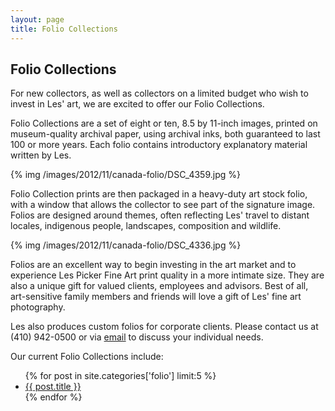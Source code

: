 ```yaml
---
layout: page
title: Folio Collections
---
```


## Folio Collections

For new collectors, as well as collectors on a limited budget who wish to invest in Les' art, we are excited to offer our Folio Collections.

Folio Collections are a set of eight or ten, 8.5 by 11-inch images, printed on museum-quality archival paper, using archival inks, both guaranteed to last 100 or more years. Each folio contains introductory explanatory material written by Les. 

{% img /images/2012/11/canada-folio/DSC_4359.jpg %}

Folio Collection prints are then packaged in a heavy-duty art stock folio, with a window that allows the collector to see part of the signature image. Folios are designed around themes, often reflecting Les' travel to distant locales, indigenous people, landscapes, composition and wildlife. 

{% img /images/2012/11/canada-folio/DSC_4336.jpg %}

Folios are an excellent way to begin investing in the art market and to experience Les Picker Fine Art print quality in a more intimate size. They are also a unique gift for valued clients, employees and advisors. Best of all, art-sensitive family members and friends will love a gift of Les' fine art photography. 

Les also produces custom folios for corporate clients. Please contact us at (410) 942-0500 or via [email](mailto:lespicker@gmail.com) to discuss your individual needs. 

Our current Folio Collections include:

<ul>
	{% for post in site.categories['folio'] limit:5 %}
		<li>
			<a href="{{ post.url }}">
				{{ post.title }}
			</a>
		</li>
	{%  endfor %}
</ul>


